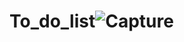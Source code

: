 # To_do_list![Capture](https://user-images.githubusercontent.com/115986198/222116353-d6362757-ff00-4a15-a7b6-867da8dc95c1.PNG)
